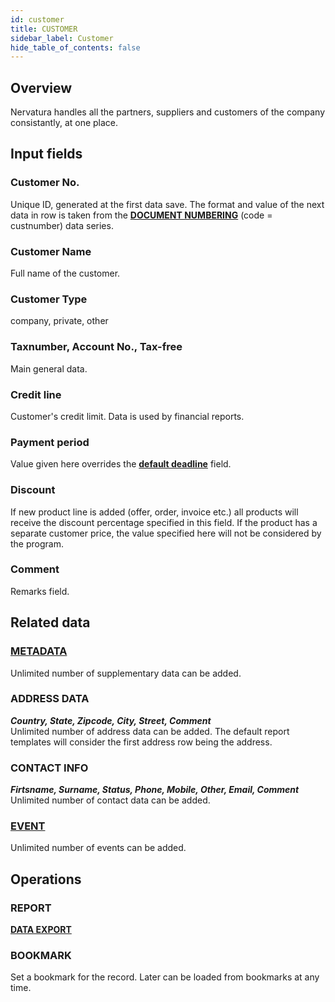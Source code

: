 ```yaml
---
id: customer
title: CUSTOMER
sidebar_label: Customer
hide_table_of_contents: false
---
```


## Overview

Nervatura handles all the partners, suppliers and customers of the company consistantly, at one place.

## Input fields

### Customer No.
Unique ID, generated at the first data save. The format and value of the next data in row is taken from the [**DOCUMENT NUMBERING**](numberdef) (code = custnumber) data series.

### Customer Name
Full name of the customer.

### Customer Type
company, private, other

### Taxnumber, Account No., Tax-free
Main general data.

### Credit line
Customer's credit limit. Data is used by financial reports.

### Payment period
Value given here overrides the [**default deadline**](setting#default-deadline) field.

### Discount
If new product line is added (offer, order, invoice etc.) all products will receive the discount percentage specified in this field. If the product has a separate customer price, the value specified here will not be considered by the program.

### Comment
Remarks field.

## Related data

### [**METADATA**](metadata)
Unlimited number of supplementary data can be added.

### ADDRESS DATA
***Country, State, Zipcode, City, Street, Comment***<br />
Unlimited number of address data can be added. The default report templates will consider the 
first address row being the address.

### CONTACT INFO
***Firtsname, Surname, Status, Phone, Mobile, Other, Email, Comment***<br />
Unlimited number of contact data can be added.

### [**EVENT**](event)
Unlimited number of events can be added.

## Operations

### REPORT
[**DATA EXPORT**](export)

### BOOKMARK
Set a bookmark for the record. Later can be loaded from bookmarks at any time.


